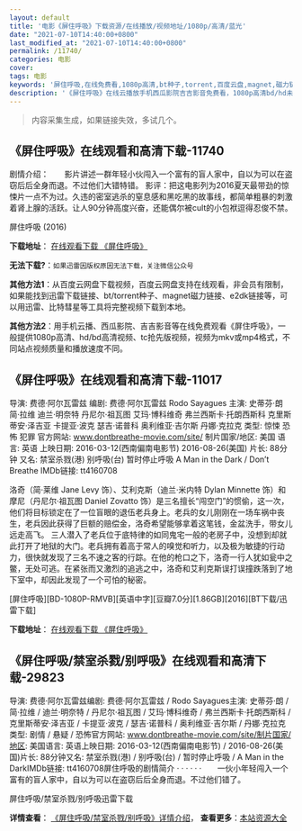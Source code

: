 ```yaml
---
layout: default
title: '电影《屏住呼吸》下载资源/在线播放/视频地址/1080p/高清/蓝光'
date: "2021-07-10T14:40:00+0800"
last_modified_at: "2021-07-10T14:40:00+0800"
permalink: /11740/
categories: 电影
cover:
tags: 电影
keywords: '屏住呼吸,在线免费看,1080p高清,bt种子,torrent,百度云盘,magnet,磁力链,迅雷下载资源'
description: '《屏住呼吸》在线云播放手机西瓜影院吉吉影音免费看，1080p高清bd/hd未删减完整版和tc抢先枪版，mkv/mp4格式，附带bt/torrent种子、magnet/磁力链、百度云盘、网盘资源迅雷下载链接'
---
```


>内容采集生成，如果链接失效，多试几个。


## 《屏住呼吸》在线观看和高清下载-11740

剧情介绍：　　影片讲述一群年轻小伙闯入一个富有的盲人家中，自以为可以在盗窃后后全身而退。不过他们大错特错。 影评：把这电影列为2016夏天最带劲的惊悚片一点不为过。久违的密室逃杀的窒息感和黑吃黑的故事线，都简单粗暴的刺激着肾上腺的活跃。让人90分钟高度兴奋，还能偶尔被cult的小包袱逗得忍俊不禁。


屏住呼吸 (2016)

**下载地址**： [在线观看下载 《屏住呼吸》](https://www.btbtdy.me/btdy/dy6745.html) 


**无法下载?**：`如果迅雷因版权原因无法下载，关注微信公众号 `

**其他方法1**：从百度云网盘下载视频，百度云网盘支持在线观看，非会员有限制，如果能找到迅雷下载链接、bt/torrent种子、magnet磁力链接、e2dk链接等，可以用迅雷、比特彗星等工具将完整视频下载到本地。

**其他方法2**：用手机云播、西瓜影院、吉吉影音等在线免费观看《屏住呼吸》，一般提供1080p高清、hd/bd高清视频、tc抢先版视频，视频为mkv或mp4格式，不同站点视频质量和播放速度不同。


## 《屏住呼吸》在线观看和高清下载-11017

导演: 费德·阿尔瓦雷兹 编剧: 费德·阿尔瓦雷兹 Rodo Sayagues 主演: 史蒂芬·朗 简·拉维 迪兰·明奈特 丹尼尔·祖瓦图 艾玛·博科维奇 弗兰西斯卡·托朗西斯科 克里斯蒂安·泽吉亚 卡提亚·波克 瑟吉·诺普科 奥利维亚·吉尔斯 丹娜·克拉克 类型: 惊悚 恐怖 犯罪 官方网站: www.dontbreathe-movie.com/site/ 制片国家/地区: 美国 语言: 英语 上映日期: 2016-03-12(西南偏南电影节) 2016-08-26(美国) 片长: 88分钟 又名: 禁室杀戮(港) 别呼吸(台) 暂时停止呼吸 A Man in the Dark / Don’t Breathe IMDb链接: tt4160708

洛奇（简·莱维 Jane Levy 饰）、艾利克斯（迪兰·米内特 Dylan Minnette 饰）和摩尼（丹尼尔·祖瓦图 Daniel Zovatto 饰）是三名擅长“闯空门”的惯偷，这一次，他们将目标锁定在了一位盲眼的退伍老兵身上。老兵的女儿刚刚在一场车祸中丧生，老兵因此获得了巨额的赔偿金，洛奇希望能够拿着这笔钱，金盆洗手，带女儿远走高飞。 三人潜入了老兵位于底特律的如同鬼宅一般的老房子中，没想到却就此打开了地狱的大门。老兵拥有着高于常人的嗅觉和听力，以及极为敏捷的行动力，很快就发现了三名不速之客的行踪。在他的枪口之下，洛奇一行人犹如瓮中之鳖，无处可逃。在紧张而又激烈的追逃之中，洛奇和艾利克斯误打误撞跌落到了地下室中，却因此发现了一个可怕的秘密。


[屏住呼吸][BD-1080P-RMVB][英语中字][豆瓣7.0分][1.86GB][2016][BT下载/迅雷下载]

**下载地址**： [在线观看下载 《屏住呼吸》](https://www.btdx8.com/torrent/dont_breathe_2016.html) 


## 《屏住呼吸/禁室杀戮/别呼吸》在线观看和高清下载-29823

导演: 费德·阿尔瓦雷兹编剧: 费德·阿尔瓦雷兹 / Rodo Sayagues主演: 史蒂芬·朗 / 简·拉维 / 迪兰·明奈特 / 丹尼尔·祖瓦图 / 艾玛·博科维奇 / 弗兰西斯卡·托朗西斯科 / 克里斯蒂安·泽吉亚 / 卡提亚·波克 / 瑟吉·诺普科 / 奥利维亚·吉尔斯 / 丹娜·克拉克类型: 剧情 / 悬疑 / 恐怖官方网站: www.dontbreathe-movie.com/site/制片国家/地区: 美国语言: 英语上映日期: 2016-03-12(西南偏南电影节) / 2016-08-26(美国)片长: 88分钟又名: 禁室杀戮(港) / 别呼吸(台) / 暂时停止呼吸 / A Man in the DarkIMDb链接: tt4160708屏住呼吸的剧情简介  ·  ·  ·  ·  ·  ·　　一伙小年轻闯入一个富有的盲人家中，自以为可以在盗窃后后全身而退。不过他们错了。


屏住呼吸/禁室杀戮/别呼吸迅雷下载

**详情查看**： [《屏住呼吸/禁室杀戮/别呼吸》详情介绍](/movie/29823/)， **查看更多**：[本站资源大全](/movie/t/all/)

